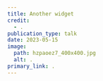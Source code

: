 ```yaml
---
title: Another widget
credit:
  - .
publication_type: talk
date: 2023-05-15
image:
  path: hzpaoez7_400x400.jpg
  alt: .
primary_link: .
---
```


